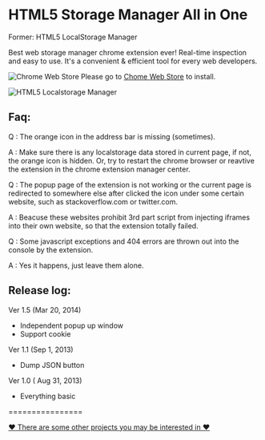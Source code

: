 HTML5 Storage Manager All in One
==========================

Former: HTML5 LocalStorage Manager

Best web storage manager chrome extension ever! Real-time inspection and easy to use. It's a convenient & efficient tool for every web developers.

![Chrome Web Store](http://andrelion.github.io/html5-localstorage-manager/images/extension.png "Chrome Web Store") Please go to [Chome Web Store](https://chrome.google.com/webstore/detail/html5-localstorage-manage/giompennnhheakjcnobejbnjgbbkmdnd) to install.

![HTML5 Localstorage Manager](http://andrelion.github.io/html5-localstorage-manager/images/screenshot/localstorage_640.jpg "HTML5 Localstorage Manager")

Faq:
----------------------
Q : The orange icon in the address bar is missing (sometimes).

A : Make sure there is any localstorage data stored in current page, if not, the orange icon is hidden. Or, try to restart the chrome browser or reavtive the extension in the chrome extension manager center.

Q : The popup page of the extension is not working or the current page is redirected to somewhere else after clicked the icon under some certain website, such as stackoverflow.com or twitter.com.

A : Beacuse these websites prohibit 3rd part script from injecting iframes into their own website, so that the extension totally failed.

Q : Some javascript exceptions and 404 errors are thrown out into the console by the extension.

A : Yes it happens, just leave them alone.


Release log:
----------------------

Ver 1.5 (Mar 20, 2014)
  - Independent popup up window
  - Support cookie

Ver 1.1 (Sep 1, 2013)
  - Dump JSON button

Ver 1.0 ( Aug 31, 2013)
  - Everything basic


================

[♥ There are some other projects you may be interested in ♥](http://andrelion.github.io/about/)
